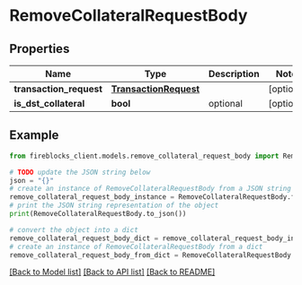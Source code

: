 # RemoveCollateralRequestBody


## Properties

Name | Type | Description | Notes
------------ | ------------- | ------------- | -------------
**transaction_request** | [**TransactionRequest**](TransactionRequest.md) |  | [optional] 
**is_dst_collateral** | **bool** | optional | [optional] 

## Example

```python
from fireblocks_client.models.remove_collateral_request_body import RemoveCollateralRequestBody

# TODO update the JSON string below
json = "{}"
# create an instance of RemoveCollateralRequestBody from a JSON string
remove_collateral_request_body_instance = RemoveCollateralRequestBody.from_json(json)
# print the JSON string representation of the object
print(RemoveCollateralRequestBody.to_json())

# convert the object into a dict
remove_collateral_request_body_dict = remove_collateral_request_body_instance.to_dict()
# create an instance of RemoveCollateralRequestBody from a dict
remove_collateral_request_body_from_dict = RemoveCollateralRequestBody.from_dict(remove_collateral_request_body_dict)
```
[[Back to Model list]](../README.md#documentation-for-models) [[Back to API list]](../README.md#documentation-for-api-endpoints) [[Back to README]](../README.md)


